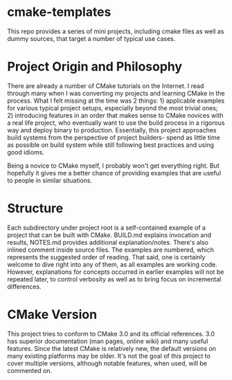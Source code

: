 cmake-templates
===============
This repo provides a series of mini projects, including cmake files as well as dummy sources, that target a number of typical use cases.

# Project Origin and Philosophy
There are already a number of CMake tutorials on the Internet. I read through many when I was converting my projects and learning CMake in the process. What I felt missing at the time was 2 things: 1) applicable examples for various typical project setups, especially beyond the most trivial ones; 2) introducing features in an order that makes sense to CMake novices with a real life project, who eventually want to use the build process in a rigorous way and deploy binary to production. Essentially, this project approaches build systems from the perspective of project builders- spend as little time as possible on build system while still following best practices and using good idioms.

Being a novice to CMake myself, I probably won't get everything right. But hopefully it gives me a better chance of providing examples that are useful to people in similar situations.

# Structure
Each subdirectory under project root is a self-contained example of a project that can be built with CMake. BUILD.md explains invocation and results, NOTES.md provides additional explanation/notes. There's also inlined comment inside source files. The examples are numbered, which represents the suggested order of reading. That said, one is certainly welcome to dive right into any of them, as all examples are working code. However, explanations for concepts occurred in earlier examples will not be repeated later, to control verbosity as well as to bring focus on incremental differences.

# CMake Version
This project tries to conform to CMake 3.0 and its official references. 3.0 has superior documentation (man pages, online wiki) and many useful features. Since the latest CMake is relatively new, the default versions on many existing platforms may be older. It's not the goal of this project to cover multiple versions, although notable features, when used, will be commented on.
